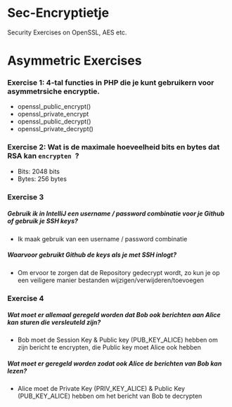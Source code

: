 # Sec-Encryptietje
Security Exercises on OpenSSL, AES etc.

# Asymmetric Exercises

### Exercise 1: 4-tal functies in PHP die je kunt gebruikern voor asymmetrsiche encryptie.
- openssl_public_encrypt()
- openssl_private_encrypt
- openssl_public_decrypt()
- openssl_private_decrypt()

### Exercise 2: Wat is de maximale hoeveelheid bits en bytes dat RSA kan `encrypten `?
- Bits: 2048 bits
- Bytes: 256 bytes

### Exercise 3
##### Gebruik ik in IntelliJ een username / password combinatie voor je Github of gebruik je SSH keys?
- Ik maak gebruik van een username / password combinatie

##### Waarvoor gebruikt Github de keys als je met SSH inlogt?
- Om ervoor te zorgen dat de Repository gedecrypt wordt, zo kun je op een veiligere manier bestanden wijzigen/verwijderen/toevoegen

### Exercise 4
##### Wat moet er allemaal geregeld worden dat Bob ook berichten aan Alice kan sturen die versleuteld zijn?
- Bob moet de Session Key & Public key (PUB_KEY_ALICE) hebben om zijn bericht te encrypten, die Public key moet Alice ook hebben  

##### Wat moet er geregeld worden zodat ook Alice de berichten van Bob kan lezen?
- Alice moet de Private Key (PRIV_KEY_ALICE) & Public Key (PUB_KEY_ALICE) hebben om het bericht van Bob te decrypten
